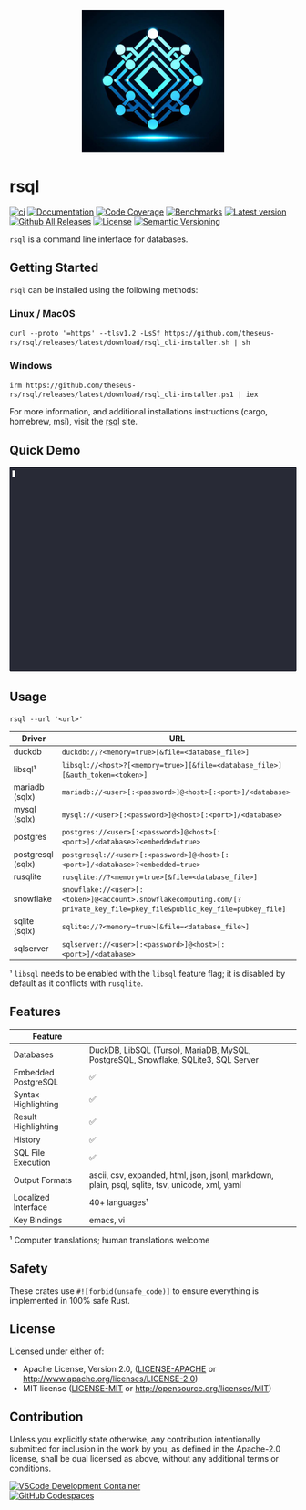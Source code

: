 <p align="center"><img width="250" height="250" src="rsql_cli/resources/rsql.png"></p>

# rsql

[![ci](https://github.com/theseus-rs/rsql/actions/workflows/ci.yml/badge.svg?branch=main)](https://github.com/theseus-rs/rsql/actions/workflows/ci.yml)
[![Documentation](https://docs.rs/rsql_core/badge.svg)](https://docs.rs/rsql_core)
[![Code Coverage](https://codecov.io/gh/theseus-rs/rsql/branch/main/graph/badge.svg)](https://codecov.io/gh/theseus-rs/rsql)
[![Benchmarks](https://img.shields.io/badge/%F0%9F%90%B0_bencher-enabled-6ec241)](https://bencher.dev/perf/theseus-rs-rsql)
[![Latest version](https://img.shields.io/crates/v/rsql_cli.svg)](https://crates.io/crates/rsql_cli)
[![Github All Releases](https://img.shields.io/github/downloads/theseus-rs/rsql/total.svg)](https://theseus-rs.github.io/rsql/rsql_cli/)
[![License](https://img.shields.io/crates/l/rsql_cli)](https://github.com/theseus-rs/rsql_cli#license)
[![Semantic Versioning](https://img.shields.io/badge/%E2%9A%99%EF%B8%8F_SemVer-2.0.0-blue)](https://semver.org/spec/v2.0.0.html)

`rsql` is a command line interface for databases.

## Getting Started

`rsql` can be installed using the following methods:

### Linux / MacOS

```shell
curl --proto '=https' --tlsv1.2 -LsSf https://github.com/theseus-rs/rsql/releases/latest/download/rsql_cli-installer.sh | sh
```

### Windows

```shell
irm https://github.com/theseus-rs/rsql/releases/latest/download/rsql_cli-installer.ps1 | iex
```

For more information, and additional installations instructions (cargo, homebrew, msi),
visit the [rsql](https://theseus-rs.github.io/rsql/rsql_cli/) site.

## Quick Demo

![](./rsql_cli/resources/demo.gif)

## Usage

```shell
rsql --url '<url>'
```

| Driver            | URL                                                                           |
|-------------------|-------------------------------------------------------------------------------|
| duckdb            | `duckdb://?<memory=true>[&file=<database_file>]`                              |
| libsql¹           | `libsql://<host>?[<memory=true>][&file=<database_file>][&auth_token=<token>]` |
| mariadb (sqlx)    | `mariadb://<user>[:<password>]@<host>[:<port>]/<database>`                    |
| mysql (sqlx)      | `mysql://<user>[:<password>]@<host>[:<port>]/<database>`                      |
| postgres          | `postgres://<user>[:<password>]@<host>[:<port>]/<database>?<embedded=true>`   |
| postgresql (sqlx) | `postgresql://<user>[:<password>]@<host>[:<port>]/<database>?<embedded=true>` |
| rusqlite          | `rusqlite://?<memory=true>[&file=<database_file>]`                            |
| snowflake         | `snowflake://<user>[:<token>]@<account>.snowflakecomputing.com/[?private_key_file=pkey_file&public_key_file=pubkey_file]`|
| sqlite (sqlx)     | `sqlite://?<memory=true>[&file=<database_file>]`                              |
| sqlserver         | `sqlserver://<user>[:<password>]@<host>[:<port>]/<database>`                  |

¹ `libsql` needs to be enabled with the `libsql` feature flag; it is disabled by default as it conflicts
with `rusqlite`.

## Features

| Feature             |                                                                                                 |
|---------------------|-------------------------------------------------------------------------------------------------|
| Databases           | DuckDB, LibSQL (Turso), MariaDB, MySQL, PostgreSQL, Snowflake, SQLite3, SQL Server               |
| Embedded PostgreSQL | ✅                                                                                               |
| Syntax Highlighting | ✅                                                                                               |
| Result Highlighting | ✅                                                                                               |
| History             | ✅                                                                                               |
| SQL File Execution  | ✅                                                                                               |
| Output Formats      | ascii, csv, expanded, html, json, jsonl, markdown, plain, psql, sqlite, tsv, unicode, xml, yaml |
| Localized Interface | 40+ languages¹                                                                                  |
| Key Bindings        | emacs, vi                                                                                       |

¹ Computer translations; human translations welcome

## Safety

These crates use `#![forbid(unsafe_code)]` to ensure everything is implemented in 100% safe Rust.

## License

Licensed under either of:

- Apache License, Version 2.0, ([LICENSE-APACHE](LICENSE-APACHE) or <http://www.apache.org/licenses/LICENSE-2.0>)
- MIT license ([LICENSE-MIT](LICENSE-MIT) or <http://opensource.org/licenses/MIT>)

## Contribution

Unless you explicitly state otherwise, any contribution intentionally submitted
for inclusion in the work by you, as defined in the Apache-2.0 license, shall be dual licensed as above, without any
additional terms or conditions.

<a href="https://vscode.dev/redirect?url=vscode://ms-vscode-remote.remote-containers/cloneInVolume?url=https://github.com/theseus-rs/rsql">
<img
  src="https://img.shields.io/static/v1?label=VSCode%20Development%20Container&logo=visualstudiocode&message=Open&color=orange"
  alt="VSCode Development Container"
/>
</a>
<br/>
<a href="https://github.dev/theseus-rs/rsql">
<img
  src="https://img.shields.io/static/v1?label=GitHub%20Codespaces&logo=github&message=Open&color=orange"
  alt="GitHub Codespaces"
/>
</a>
